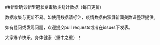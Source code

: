 ##新增确诊新型冠状病毒肺炎统计数据（每日更新）

数据收集与更新不易。如使用数据请标注，疫情数据由澎湃新闻美数课整理提供。

如有疑问或发现问题，欢迎提交pull requests或者在issues下发表。

大家春节快乐，身体健康（重中之重）！
